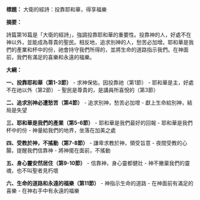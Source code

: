 **標題：** 大衛的經詩：投靠耶和華，得享福樂

**摘要：**

詩篇第16篇是「大衛的經詩」，強調投靠耶和華的重要性。投靠神的人，好處不在神以外，並能成為尊貴的聖民。相反地，追求別神的人，愁苦必加增。耶和華是我們的產業和杯中的份，祂會持守我們所得的，並將生命的道路指示我們。在神面前，我們有滿足的喜樂和永遠的福樂。

**大綱：**

**一、投靠耶和華（第1-3節）**
    - 求神保佑，因投靠祂（第1節）
    - 耶和華是主，好處不在祂以外（第2節）
    - 聖民是尊貴的，是講員所喜悅的（第3節）

**二、追求別神必遭愁苦（第4節）**
    - 追求別神，愁苦必加增
    - 獻上生命給別神，結局是失望

**三、耶和華是我們的產業（第5-6節）**
    - 耶和華是我們最好的回報
    - 耶和華是我們杯中的份
    - 神量給我們的地界，坐落在加美之處

**四、受教於神，不搖動（第7-8節）**
    - 謙卑求教於神，領受旨意
    - 夜間受教的心腸，提醒我們信靠神
    - 將神擺在面前，不搖動

**五、身心靈安然居住（第9-10節）**
    - 信靠神，身心靈都健壯
    - 神不撇棄我們的靈魂，也不叫聖者見朽壞

**六、生命的道路和永遠的福樂（第11節）**
    - 神指示生命的道路
    - 在神面前有滿足的喜樂
    - 在神右手中有永遠的福樂